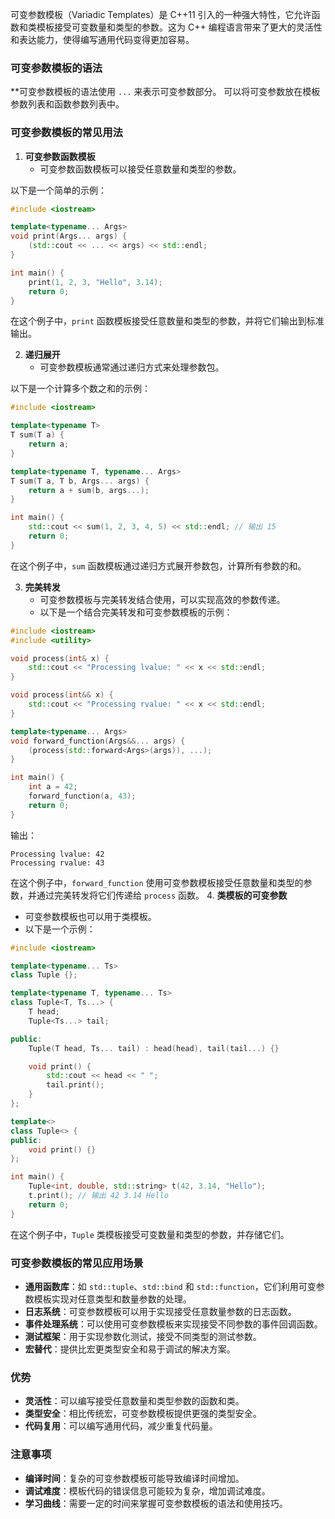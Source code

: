 

可变参数模板（Variadic Templates）是 C++11 引入的一种强大特性，它允许函数和类模板接受可变数量和类型的参数。这为 C++ 编程语言带来了更大的灵活性和表达能力，使得编写通用代码变得更加容易。

### **可变参数模板的语法**

**可变参数模板的语法使用 `...` 来表示可变参数部分。
可以将可变参数放在模板参数列表和函数参数列表中。

### **可变参数模板的常见用法**
1. **可变参数函数模板**
   - 可变参数函数模板可以接受任意数量和类型的参数。

以下是一个简单的示例：

```cpp
#include <iostream>

template<typename... Args>
void print(Args... args) {
    (std::cout << ... << args) << std::endl;
}

int main() {
    print(1, 2, 3, "Hello", 3.14);
    return 0;
}
```

在这个例子中，`print` 函数模板接受任意数量和类型的参数，并将它们输出到标准输出。

2. **递归展开**
   - 可变参数模板通常通过递归方式来处理参数包。

以下是一个计算多个数之和的示例：

```cpp
#include <iostream>

template<typename T>
T sum(T a) {
    return a;
}

template<typename T, typename... Args>
T sum(T a, T b, Args... args) {
    return a + sum(b, args...);
}

int main() {
    std::cout << sum(1, 2, 3, 4, 5) << std::endl; // 输出 15
    return 0;
}
```

在这个例子中，`sum` 函数模板通过递归方式展开参数包，计算所有参数的和。

3. **完美转发**
   - 可变参数模板与完美转发结合使用，可以实现高效的参数传递。
   - 以下是一个结合完美转发和可变参数模板的示例：
```cpp
#include <iostream>
#include <utility>

void process(int& x) {
    std::cout << "Processing lvalue: " << x << std::endl;
}

void process(int&& x) {
    std::cout << "Processing rvalue: " << x << std::endl;
}

template<typename... Args>
void forward_function(Args&&... args) {
    (process(std::forward<Args>(args)), ...);
}

int main() {
    int a = 42;
    forward_function(a, 43);
    return 0;
}
```

输出：
```
Processing lvalue: 42
Processing rvalue: 43
```

在这个例子中，`forward_function` 使用可变参数模板接受任意数量和类型的参数，并通过完美转发将它们传递给 `process` 函数。
4. **类模板的可变参数**
   - 可变参数模板也可以用于类模板。
   - 以下是一个示例：

```cpp
#include <iostream>

template<typename... Ts>
class Tuple {};

template<typename T, typename... Ts>
class Tuple<T, Ts...> {
    T head;
    Tuple<Ts...> tail;

public:
    Tuple(T head, Ts... tail) : head(head), tail(tail...) {}

    void print() {
        std::cout << head << " ";
        tail.print();
    }
};

template<>
class Tuple<> {
public:
    void print() {}
};

int main() {
    Tuple<int, double, std::string> t(42, 3.14, "Hello");
    t.print(); // 输出 42 3.14 Hello
    return 0;
}
```

在这个例子中，`Tuple` 类模板接受可变数量和类型的参数，并存储它们。

### **可变参数模板的常见应用场景**
- **通用函数库**：如 `std::tuple`、`std::bind` 和 `std::function`，它们利用可变参数模板实现对任意类型和数量参数的处理。
- **日志系统**：可变参数模板可以用于实现接受任意数量参数的日志函数。
- **事件处理系统**：可以使用可变参数模板来实现接受不同参数的事件回调函数。
- **测试框架**：用于实现参数化测试，接受不同类型的测试参数。
- **宏替代**：提供比宏更类型安全和易于调试的解决方案。

### **优势**
- **灵活性**：可以编写接受任意数量和类型参数的函数和类。
- **类型安全**：相比传统宏，可变参数模板提供更强的类型安全。
- **代码复用**：可以编写通用代码，减少重复代码量。

### **注意事项**
- **编译时间**：复杂的可变参数模板可能导致编译时间增加。
- **调试难度**：模板代码的错误信息可能较为复杂，增加调试难度。
- **学习曲线**：需要一定的时间来掌握可变参数模板的语法和使用技巧。
